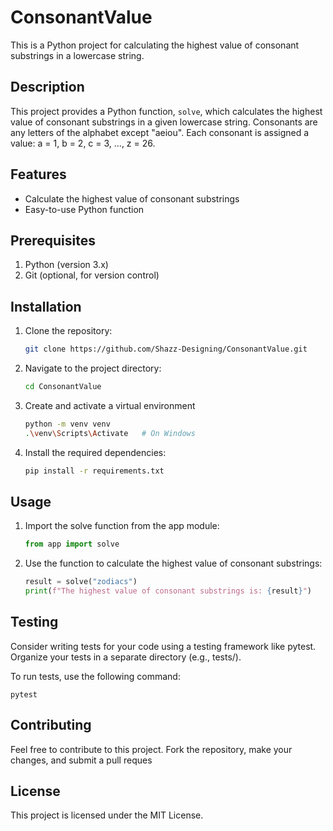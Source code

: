 # ConsonantValue

This is a Python project for calculating the highest value of consonant substrings in a lowercase string.

## Description

This project provides a Python function, `solve`, which calculates the highest value of consonant substrings in a given lowercase string. Consonants are any letters of the alphabet except "aeiou". Each consonant is assigned a value: a = 1, b = 2, c = 3, ..., z = 26.

## Features

- Calculate the highest value of consonant substrings
- Easy-to-use Python function

## Prerequisites

1. Python (version 3.x)
2. Git (optional, for version control)

## Installation

1. Clone the repository:

   ```bash
   git clone https://github.com/Shazz-Designing/ConsonantValue.git

   ```

2. Navigate to the project directory:

   ```bash
   cd ConsonantValue

   ```

3. Create and activate a virtual environment

   ```bash
   python -m venv venv
   .\venv\Scripts\Activate   # On Windows

   ```

4. Install the required dependencies:

   ```bash
   pip install -r requirements.txt
   ```

## Usage

1. Import the solve function from the app module:

   ```python
   from app import solve

   ```

2. Use the function to calculate the highest value of consonant substrings:

   ```python
   result = solve("zodiacs")
   print(f"The highest value of consonant substrings is: {result}")
   ```

## Testing

Consider writing tests for your code using a testing framework like pytest. Organize your tests in a separate directory (e.g., tests/).

To run tests, use the following command:

    pytest

## Contributing

Feel free to contribute to this project. Fork the repository, make your changes, and submit a pull reques

## License

This project is licensed under the MIT License.

